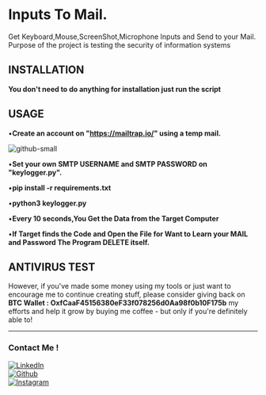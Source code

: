 # Inputs To Mail.
Get Keyboard,Mouse,ScreenShot,Microphone Inputs and Send to your Mail.
Purpose of the project is testing the security of information systems

## INSTALLATION

**You don't need to do anything for installation just run the script**


## USAGE

•**Create an account on "https://mailtrap.io/" using a temp mail.**

![github-small](https://github.com/aydinnyunus/WifiPassword-Stealer/blob/master/images/dene.png?raw=true)


•**Set your own SMTP USERNAME and SMTP PASSWORD on "keylogger.py".**

•**pip install -r requirements.txt**

•**python3 keylogger.py**

•**Every 10 seconds,You Get the Data from the Target Computer**

•**If Target finds the Code and Open the File for Want to Learn your MAIL and Password The Program DELETE itself.**


## ANTIVIRUS TEST


However, if you've made some money using my tools or just want to encourage me to continue creating stuff, please consider giving back on 
**BTC Wallet : OxfCaaF45156380eF33f078256d0Aa98f0b10F175b** my efforts and help it grow by buying me coffee - but only if you're definitely able to!

---

### Contact Me !

[<img target="_blank" src="https://img.icons8.com/bubbles/100/000000/linkedin.png" title="LinkedIn">](www.linkedin.com/in/kunal-ranjan-166b30249)      
[<img target="_blank" src="https://img.icons8.com/bubbles/100/000000/github.png" title="Github">](https://github.com/BadBoy0170)     
[<img target="_blank" src="https://img.icons8.com/bubbles/100/000000/instagram-new.png" title="Instagram">](https://instagram.com/badboy__17_/) 





